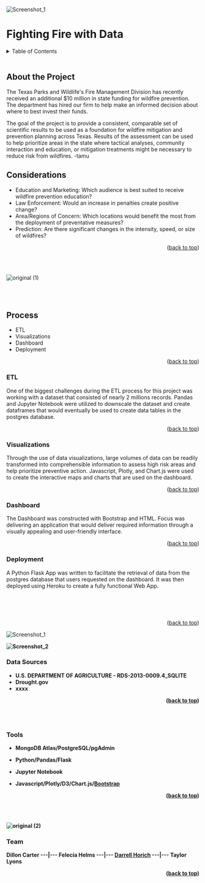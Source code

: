 

<div id="top"></div>



![Screenshot_1](https://user-images.githubusercontent.com/82190357/137617782-5d8d6180-0c64-4ce5-9351-4eb1abfd946e.png)









#                                                               Fighting Fire with Data 


<!-- TABLE OF CONTENTS -->
<details>
  <summary>Table of Contents</summary>
  <ol>
    <li>
      <a href="#about-the-project">About The Project</a></li>
      <ul>
        <li><a href="#Considerations">Considerations</a></li>
      </ul>
    </li>
    <li>
      <a href="#Process">Process</a>
      <ul>
        <li><a href="#ETL">ETL</a></li>
        <li><a href="#Visualizations">Visualizations</a></li>
        <li><a href="#Dashboard">Dashboard</a></li>
        <li><a href="#Deployment">Deployment</a></li>
      </ul>
    </li>
    <li><a href="#Data-Sources">Data Sources</a></li>
    <li><a href="#Tools">Tools</a></li>
    <li><a href="#Team">Team</a></li>
  </ol>
</details>

<br>

  

## About the Project

The Texas Parks and Wildlife's Fire Management Division has recently received an additional $10 million in state funding for wildfire prevention. The department has hired our firm to help make an informed decision about where to best invest their funds.

The goal of the project is to provide a consistent, comparable set of scientific results to be used as a foundation for wildfire mitigation and prevention planning across Texas. Results of the assessment can be used to help prioritize areas in the state where tactical analyses, community interaction and education, or mitigation treatments might be necessary to reduce risk from wildfires. -tamu

## Considerations
- Education and Marketing: Which audience is best suited to receive wildfire prevention education?
- Law Enforcement: Would an increase in penalties create positive change?
- Area/Regions of Concern: Which locations would benefit the most from the deployment of preventative measures?
- Prediction: Are there significant changes in the intensity, speed, or size of wildfires?

<p align="right">(<a href="#top">back to top</a>)</p>

<br>
<br>

![original (1)](https://user-images.githubusercontent.com/82190357/137281572-0335e82c-8b80-4629-ba77-f52850a4988b.jpg)

<br>
<br>

## Process
- ETL
- Visualizations
- Dashboard
- Deployment
<p align="right">(<a href="#top">back to top</a>)</p>

### ETL
One of the biggest challenges during  the ETL process for this project was working with a dataset that consisted of nearly 2 millions records. Pandas and  Jupyter Notebook were utilized to downscale the dataset and create dataframes that would eventually be used to create data tables in the postgres database. 

<p align="right">(<a href="#top">back to top</a>)</p>

### Visualizations
Through the use of data visualizations, large volumes of data can be readily transformed into comprehensible information to assess high risk areas and help prioritize preventive action. Javascript, Plotly, and Chart.js were used to create the interactive maps and charts that are used on the dashboard. 

<p align="right">(<a href="#top">back to top</a>)</p>

### Dashboard
The Dashboard was constructed with Bootstrap and HTML. Focus was delivering an application that would deliver required information through a visually appealing and  user-friendly interface. 

<p align="right">(<a href="#top">back to top</a>)</p>

### Deployment
A Python Flask App was written to facilitate the retrieval of data from the postgres database that users requested on the dashboard. It was then deployed using Heroku to create a fully functional Web App.    

<br>
<br>
<br>
<p align="right">(<a href="#top">back to top</a>)</p>

![Screenshot_1](https://user-images.githubusercontent.com/82190357/137281183-61a99571-7f9b-44b2-a7e6-bc53a48d4028.png)


<b>
<b>


![Screenshot_2](https://user-images.githubusercontent.com/82190357/137281299-81037403-39f6-4d31-bdc9-b2740cc2330a.png)


### Data Sources
- U.S. DEPARTMENT OF AGRICULTURE - RDS-2013-0009.4_SQLITE
- Drought.gov
- xxxx
<p align="right">(<a href="#top">back to top</a>)</p>

<br>
<br>

### Tools
- MongoDB Atlas/PostgreSQL/pgAdmin
- Python/Pandas/Flask
- Jupyter Notebook
- Javascript/Plotly/D3/Chart.js/[Bootstrap](https://getbootstrap.com)
  
  <p align="right">(<a href="#top">back to top</a>)</p>

<br>
<br>


![original (2)](https://user-images.githubusercontent.com/82190357/137583931-03c513ea-a48b-441b-be67-ff8462385408.jpg)



### Team
Dillon Carter ---|--- Felecia Helms ---|--- [Darrell Horich](https://github.com/D11eleven) ---|--- Taylor Lyons
  
  <p align="right">(<a href="#top">back to top</a>)</p>






